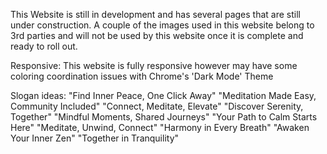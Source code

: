 This Website is still in development and has several pages that are still under construction.
A couple of the images used in this website belong to 3rd parties and will not be used by this website once it is complete and ready to roll out.

Responsive:
This website is fully responsive however may have some coloring coordination issues with Chrome's 'Dark Mode' Theme

Slogan ideas:
"Find Inner Peace, One Click Away"
"Meditation Made Easy, Community Included"
"Connect, Meditate, Elevate"
"Discover Serenity, Together"
"Mindful Moments, Shared Journeys"
"Your Path to Calm Starts Here"
"Meditate, Unwind, Connect"
"Harmony in Every Breath"
"Awaken Your Inner Zen"
"Together in Tranquility"

